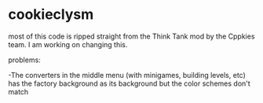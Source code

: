 # cookieclysm
most of this code is ripped straight from the Think Tank mod by the Cppkies team. I am working on changing this.

problems:

-The converters in the middle menu (with minigames, building levels, etc) has the factory background as its background but the color schemes don't match
